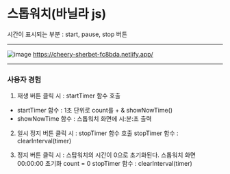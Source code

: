 # 스톱워치(바닐라 js)

시간이 표시되는 부분 : start, pause, stop 버튼

<hr>

![image](https://github.com/Jannyoon/stopWatch/assets/149743716/fd0056b8-b4c4-4dfd-ab2d-b5bdaf321877)
https://cheery-sherbet-fc8bda.netlify.app/
<hr>

### 사용자 경험
1. 재생 버튼 클릭 시 : startTimer 함수 호출
- startTimer 함수 : 1초 단위로 count를 + & showNowTime()
- showNowTime 함수 : 스톱워치 화면에 시:분:초 출력

2. 일시 정지 버튼 클릭 시 : stopTimer 함수 호출
stopTimer 함수 : clearInterval(timer)

3. 정지 버튼 클릭 시 : 스탑워치의 시간이 0으로 초기화된다.
스톱워치 화면 00:00:00 초기화
count = 0
stopTimer 함수 : clearInterval(timer)

